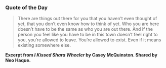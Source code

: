 ### Quote of the Day

> There are things out there for you that you haven’t even thought of yet, that you don’t even know how to think of yet. Who you are here doesn’t have to be the same as who you are out there. And if the person you feel like you have to be in this town doesn’t feel right to you, you’re allowed to leave. You’re allowed to exist. Even if it means existing somewhere else.

**Excerpt from *I Kissed Shara Wheeler* by Casey McQuinston. Shared by Neo Haque.**